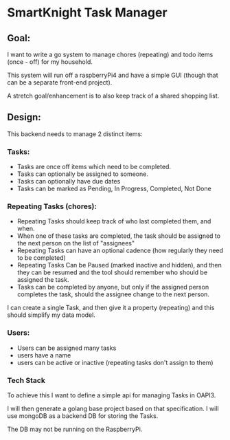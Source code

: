 # SmartKnight Task Manager

## Goal:

I want to write a go system to manage chores (repeating) and todo items (once -
off) for my household.

This system will run off a raspberryPi4 and have a simple GUI (though that can
be a separate front-end project).

A stretch goal/enhancement is to also keep track of a shared shopping list.



## Design:

This backend needs to manage 2 distinct items:

### Tasks:
  - Tasks are once off items which need to be completed.
  - Tasks can optionally be assigned to someone.
  - Tasks can optionally have due dates
  - Tasks can be marked as Pending, In Progress, Completed, Not Done

### Repeating Tasks (chores):
  - Repeating Tasks should keep track of who last completed them, and when.
  - When one of these tasks are completed, the task should be assigned to the
    next person on the list of "assignees"
  - Repeating Tasks can have an optional cadence (how regularly they need to 
    be completed)
  - Repeating Tasks Can be Paused (marked inactive and hidden), and then they
    can be resumed and the tool should remember who should be assigned the 
    task. 
  - Tasks can be completed by anyone, but only if the assigned person 
    completes the task, should the assignee change to the next person.

I can create a single Task, and then give it a property (repeating) and this should simplify my 
data model.


### Users: 
  - Users can be assigned many tasks
  - users have a name
  - users can be active or inactive (repeating tasks don't assign to them)

### Tech Stack

To achieve this I want to define a simple api for managing Tasks in OAPI3.

I will then generate a golang base project based on that specification.
I will use mongoDB as a backend DB for storing the Tasks.

The DB may not be running on the RaspberryPi.

